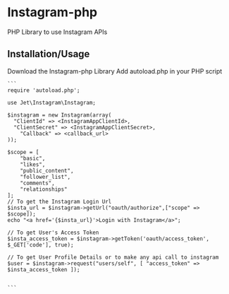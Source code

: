 # Instagram-php
PHP Library to use Instagram APIs

Installation/Usage
------------------
Download the Instagram-php Library
Add autoload.php in your PHP script

    ```
    require 'autoload.php';
    
    use Jet\Instagram\Instagram;
    
    $instagram = new Instagram(array(
      "ClientId" => <InstagramAppClientId>,
      "ClientSecret" => <InstagramAppClientSecret>,
	    "Callback" => <callback_url>
    ));
    
    $scope = [
    	"basic",
    	"likes",
    	"public_content",
    	"follower_list", 
    	"comments", 
    	"relationships"
    ];
    // To get the Instagram Login Url
    $insta_url = $instagram->getUrl("oauth/authorize",["scope" => $scope]);
    echo "<a href='{$insta_url}'>Login with Instagram</a>";
    
    // To get User's Access Token
    $insta_access_token = $instagram->getToken('oauth/access_token', $_GET['code'], true);
    
    // To get User Profile Details or to make any api call to instagram
    $user = $instagram->request("users/self", [ "access_token" => $insta_access_token ]);
    
    
    ```

